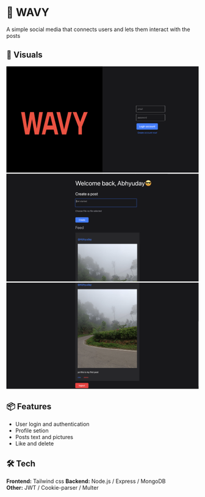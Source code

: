 # 🌊 WAVY 
A simple social media that connects users and lets them interact with the  posts 

## 📸 Visuals 
![alt text](image.png)
![alt text](image-2.png)
![alt text](image-1.png)


## 📦 Features

- User login and authentication 
- Profile setion
- Posts text and pictures 
- Like and delete 



## 🛠️ Tech 

**Frontend:** Tailwind css
**Backend:** Node.js / Express / MongoDB  
**Other:** JWT / Cookie-parser / Multer 


